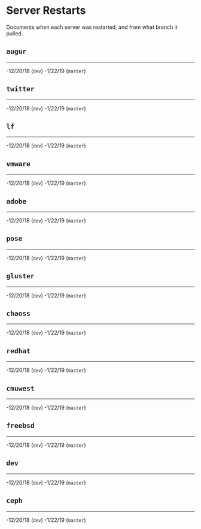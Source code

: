 # Server Restarts
Documents when each server was restarted, and from what branch it pulled.

## `augur`
------------
-12/20/18 (`dev`)
-1/22/19 (`master`)

## `twitter`
------------
-12/20/18 (`dev`)
-1/22/19 (`master`)

## `lf`
------------
-12/20/18 (`dev`)
-1/22/19 (`master`)

## `vmware`
------------
-12/20/18 (`dev`)
-1/22/19 (`master`)

## `adobe`
------------
-12/20/18 (`dev`)
-1/22/19 (`master`)

## `pose`
------------
-12/20/18 (`dev`)
-1/22/19 (`master`)

## `gluster`
------------
-12/20/18 (`dev`)
-1/22/19 (`master`)

## `chaoss`
------------
-12/20/18 (`dev`)
-1/22/19 (`master`)

## `redhat`
------------
-12/20/18 (`dev`)
-1/22/19 (`master`)

## `cmuwest`
------------
-12/20/18 (`dev`)
-1/22/19 (`master`)

## `freebsd`
------------
-12/20/18 (`dev`)
-1/22/19 (`master`)

## `dev`
------------
-12/20/18 (`dev`)
-1/22/19 (`master`)

## `ceph`
------------
-12/20/18 (`dev`)
-1/22/19 (`master`)

